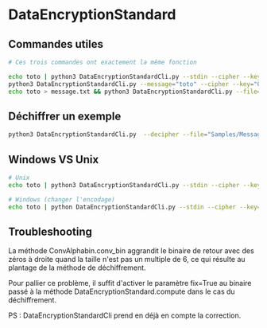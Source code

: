 # DataEncryptionStandard

## Commandes utiles

```bash
# Ces trois commandes ont exactement la même fonction

echo toto | python3 DataEncryptionStandardCli.py --stdin --cipher --key="0101111001011011010100100111111101010001000110101011110010010001" > cipher.txt
python3 DataEncryptionStandardCli.py --message="toto" --cipher --key="0101111001011011010100100111111101010001000110101011110010010001" > cipher.txt
echo toto > message.txt && python3 DataEncryptionStandardCli.py --file="message.txt" --cipher --key="0101111001011011010100100111111101010001000110101011110010010001" > cipher.txt
```

## Déchiffrer un exemple

```bash
python3 DataEncryptionStandardCli.py  --decipher --file="Samples/Messages/Chiffrement_DES_de_1.txt" --key-file="Samples/Messages/Clef_de_1.txt" --encoding="ISO-8859-1"
```

## Windows VS Unix

```bash
# Unix
echo toto | python3 DataEncryptionStandardCli.py --stdin --cipher --key="0101111001011011010100100111111101010001000110101011110010010001" | python DataEncryptionStandardCli.py --stdin --decipher --key="0101111001011011010100100111111101010001000110101011110010010001"

# Windows (changer l'encodage)
echo toto | python DataEncryptionStandardCli.py --stdin --cipher --key="0101111001011011010100100111111101010001000110101011110010010001" --encoding="ISO-8859-1" | python DataEncryptionStandardCli.py --stdin --decipher --key="0101111001011011010100100111111101010001000110101011110010010001" --encoding="ISO-8859-1"
```

## Troubleshooting

La méthode ConvAlphabin.conv_bin aggrandit le binaire de retour avec des zéros à droite quand la taille n'est pas un multiple de 6, ce qui résulte au plantage de la méthode de déchiffrement.  

Pour pallier ce problème, il suffit d'activer le paramètre fix=True au binaire passé à la méthode DataEncryptionStandard.compute dans le cas du déchiffrement.  

PS : DataEncryptionStandardCli prend en déjà en compte la correction.  

